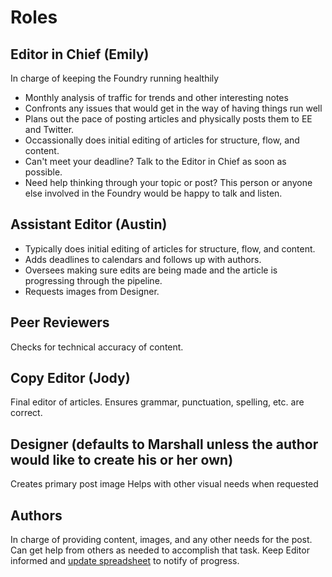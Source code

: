 # Roles

## Editor in Chief (Emily)
In charge of keeping the Foundry running healthily
- Monthly analysis of traffic for trends and other interesting notes
- Confronts any issues that would get in the way of having things run well
- Plans out the pace of posting articles and physically posts them to EE and Twitter.
- Occassionally does initial editing of articles for structure, flow, and content.
- Can't meet your deadline? Talk to the Editor in Chief as soon as possible.
- Need help thinking through your topic or post? This person or anyone else involved in the Foundry would be happy to talk and listen.

## Assistant Editor (Austin)
- Typically does initial editing of articles for structure, flow, and content.
- Adds deadlines to calendars and follows up with authors.
- Oversees making sure edits are being made and the article is progressing through the pipeline.
- Requests images from Designer.

## Peer Reviewers
Checks for technical accuracy of content.

## Copy Editor (Jody)
Final editor of articles. Ensures grammar, punctuation, spelling, etc. are correct.

## Designer (defaults to Marshall unless the author would like to create his or her own)
Creates primary post image
Helps with other visual needs when requested

## Authors
In charge of providing content, images, and any other needs for the post. 
Can get help from others as needed to accomplish that task.
Keep Editor informed and [update spreadsheet](https://docs.google.com/spreadsheets/d/1DQj8cepF4RCyXBPMuy8CjSIt3M4Cf7tzDl3X3GXwKhs/edit?pli=1#gid=0) to notify of progress.
